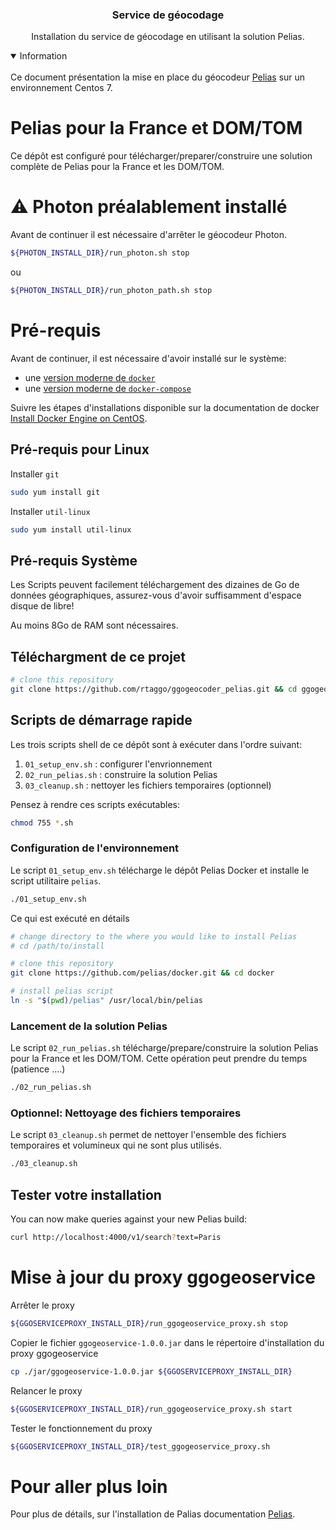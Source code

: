 <p align="center">
</p>

<h3 align="center">Service de géocodage</h3>
<p align="center">Installation du service de géocodage en utilisant la solution Pelias.</p>

<details open>
<summary>Information</summary>
<br />
Ce document présentation la mise en place du géocodeur <a href="https://github.com/pelias/pelias">Pelias</a> sur un environnement Centos 7.
</details>

# Pelias pour la France et DOM/TOM

Ce dépôt est configuré pour télécharger/preparer/construire une solution complète de Pelias pour la France et les DOM/TOM.

# :warning: Photon préalablement installé

Avant de continuer il est nécessaire d'arrêter le géocodeur Photon.

```bash
${PHOTON_INSTALL_DIR}/run_photon.sh stop
```

ou

```bash
${PHOTON_INSTALL_DIR}/run_photon_path.sh stop
```

# Pré-requis

Avant de continuer, il est nécessaire d'avoir installé sur le système:

- une [version moderne de `docker`](https://docs.docker.com/engine/release-notes/)
- une [version moderne de `docker-compose`](https://github.com/docker/compose/blob/master/CHANGELOG.md)

Suivre les étapes d'installations disponible sur la documentation de docker [Install Docker Engine on CentOS](https://docs.docker.com/engine/install/centos/).

## Pré-requis pour Linux

Installer `git`

```bash
sudo yum install git
```

Installer `util-linux`

```bash
sudo yum install util-linux
```

## Pré-requis Système

Les Scripts peuvent facilement téléchargement des dizaines de Go de données géographiques, assurez-vous d'avoir suffisamment d'espace disque de libre!

Au moins 8Go de RAM sont nécessaires.

## Téléchargment de ce projet

```bash
# clone this repository
git clone https://github.com/rtaggo/ggogeocoder_pelias.git && cd ggogeocoder_pelias

```

## Scripts de démarrage rapide

Les trois scripts shell de ce dépôt sont à exécuter dans l'ordre suivant:

1. `01_setup_env.sh` : configurer l'envrionnement
1. `02_run_pelias.sh` : construire la solution Pelias
1. `03_cleanup.sh` : nettoyer les fichiers temporaires (optionnel)

Pensez à rendre ces scripts exécutables:

```bash
chmod 755 *.sh
```

### Configuration de l'environnement

Le script `01_setup_env.sh` télécharge le dépôt Pelias Docker et installe le script utilitaire `pelias`.

```bash
./01_setup_env.sh
```

Ce qui est exécuté en détails

```bash
# change directory to the where you would like to install Pelias
# cd /path/to/install

# clone this repository
git clone https://github.com/pelias/docker.git && cd docker

# install pelias script
ln -s "$(pwd)/pelias" /usr/local/bin/pelias
```

### Lancement de la solution Pelias

Le script `02_run_pelias.sh` télécharge/prepare/construire la solution Pelias pour la France et les DOM/TOM.
Cette opération peut prendre du temps (patience ....)

```bash
./02_run_pelias.sh
```

### Optionnel: Nettoyage des fichiers temporaires

Le script `03_cleanup.sh` permet de nettoyer l'ensemble des fichiers temporaires et volumineux qui ne sont plus utilisés.

```bash
./03_cleanup.sh
```

## Tester votre installation

You can now make queries against your new Pelias build:

```bash
curl http://localhost:4000/v1/search?text=Paris
```

# Mise à jour du proxy ggogeoservice

Arrêter le proxy

```bash
${GGOSERVICEPROXY_INSTALL_DIR}/run_ggogeoservice_proxy.sh stop
```

Copier le fichier `ggogeoservice-1.0.0.jar` dans le répertoire d'installation du proxy ggogeoservice

```bash
cp ./jar/ggogeoservice-1.0.0.jar ${GGOSERVICEPROXY_INSTALL_DIR}
```

Relancer le proxy

```bash
${GGOSERVICEPROXY_INSTALL_DIR}/run_ggogeoservice_proxy.sh start
```

Tester le fonctionnement du proxy

```bash
${GGOSERVICEPROXY_INSTALL_DIR}/test_ggogeoservice_proxy.sh
```

# Pour aller plus loin

Pour plus de détails, sur l'installation de Palias documentation [Pelias](Pelias.md).
